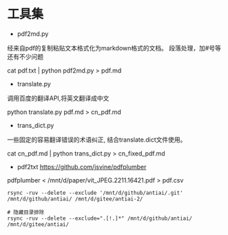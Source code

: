 # 工具集

* pdf2md.py 

经来自pdf的复制粘贴文本格式化为markdown格式的文档。 段落处理，加#号等还有不少问题

cat pdf.txt | python pdf2md.py > pdf.md


* translate.py 

调用百度的翻译API,将英文翻译成中文

python translate.py pdf.md > cn_pdf.md


* trans_dict.py 

一些固定的容易翻译错误的术语纠正, 结合translate.dict文件使用。

cat cn_pdf.md | python trans_dict.py > cn_fixed_pdf.md


* pdf2txt
https://github.com/jsvine/pdfplumber

pdfplumber < /mnt/d/paper/vit_JPEG.2211.16421.pdf > pdf.csv





```shell
rsync -ruv --delete --exclude '/mnt/d/github/antiai/.git' /mnt/d/github/antiai/ /mnt/d/gitee/antiai-2/

# 隐藏目录排除
rsync -ruv --delete --exclude=".[!.]*" /mnt/d/github/antiai/ /mnt/d/gitee/antiai/
```